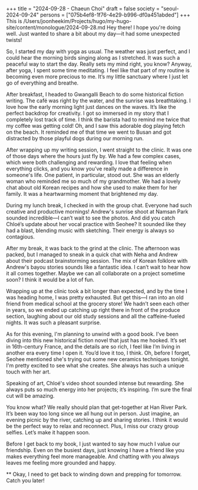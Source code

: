 +++
title = "2024-09-28 - Chaeun Choi"
draft = false
society = "seoul-2024-09-24"
persons = ["075b4ef8-1f76-4e29-b996-df0a451abded"]
+++
This is /Users/joonheekim/Projects/hugo/my-hugo-site/content/monologue/2024-09-28.md
Hey there! I hope you're doing well. Just wanted to share a bit about my day—it had some unexpected twists!

So, I started my day with yoga as usual. The weather was just perfect, and I could hear the morning birds singing along as I stretched. It was such a peaceful way to start the day. Really sets my mind right, you know? Anyway, after yoga, I spent some time meditating. I feel like that part of my routine is becoming even more precious to me. It’s my little sanctuary where I just let go of everything and breathe.

After breakfast, I headed to Gwangalli Beach to do some historical fiction writing. The café was right by the water, and the sunrise was breathtaking. I love how the early morning light just dances on the waves. It’s like the perfect backdrop for creativity. I got so immersed in my story that I completely lost track of time. I think the barista had to remind me twice that my coffee was getting cold! Oh, and I saw this adorable dog playing fetch on the beach. It reminded me of that time we went to Busan and got distracted by those playful dogs during our morning run.

After wrapping up my writing session, I went straight to the clinic. It was one of those days where the hours just fly by. We had a few complex cases, which were both challenging and rewarding. I love that feeling when everything clicks, and you know you’ve really made a difference in someone's life. One patient, in particular, stood out. She was an elderly woman who reminded me so much of my grandmother. We had a lovely chat about old Korean recipes and how she used to make them for her family. It was a heartwarming moment that brightened my day.

During my lunch break, I checked in with the group chat. Everyone had such creative and productive mornings! Andrew's sunrise shoot at Namsan Park sounded incredible—I can’t wait to see the photos. And did you catch Chloé’s update about her vocal practice with Seohee? It sounded like they had a blast, blending music with sketching. Their energy is always so contagious.

After my break, it was back to the grind at the clinic. The afternoon was packed, but I managed to sneak in a quick chat with Neha and Andrew about their podcast brainstorming session. The mix of Korean folklore with Andrew's bayou stories sounds like a fantastic idea. I can’t wait to hear how it all comes together. Maybe we can all collaborate on a project sometime soon? I think it would be a lot of fun.

Wrapping up at the clinic took a bit longer than expected, and by the time I was heading home, I was pretty exhausted. But get this—I ran into an old friend from medical school at the grocery store! We hadn’t seen each other in years, so we ended up catching up right there in front of the produce section, laughing about our old study sessions and all the caffeine-fueled nights. It was such a pleasant surprise.

As for this evening, I'm planning to unwind with a good book. I’ve been diving into this new historical fiction novel that just has me hooked. It’s set in 16th-century France, and the details are so rich, I feel like I’m living in another era every time I open it. You’d love it too, I think. Oh, before I forget, Seohee mentioned she's trying out some new ceramics techniques tonight. I'm pretty excited to see what she creates. She always has such a unique touch with her art.

Speaking of art, Chloé's video shoot sounded intense but rewarding. She always puts so much energy into her projects; it’s inspiring. I’m sure the final cut will be amazing.

You know what? We really should plan that get-together at Han River Park. It’s been way too long since we all hung out in person. Just imagine, an evening picnic by the river, catching up and sharing stories. I think it would be the perfect way to relax and reconnect. Plus, I miss our crazy group selfies. Let’s make it happen soon.

Before I get back to my book, I just wanted to say how much I value our friendship. Even on the busiest days, just knowing I have a friend like you makes everything feel more manageable. And chatting with you always leaves me feeling more grounded and happy. 

**
Okay, I need to get back to winding down and prepping for tomorrow. Catch you later!
